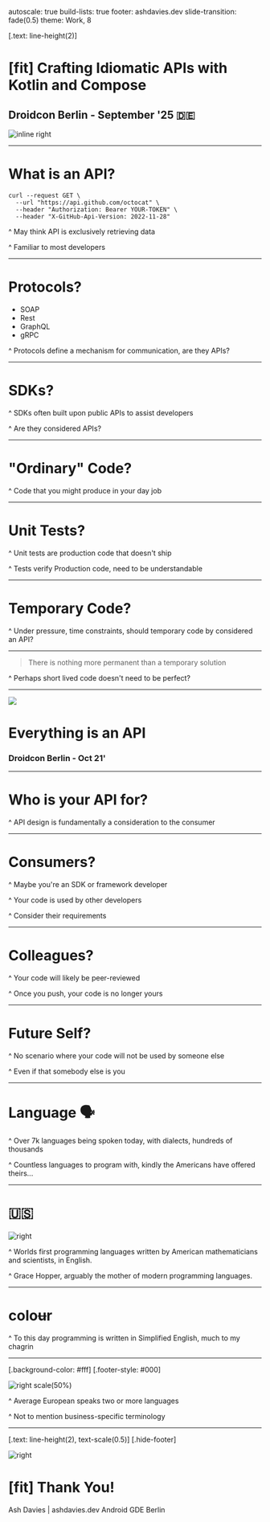 autoscale: true
build-lists: true
footer: ashdavies.dev
slide-transition: fade(0.5)
theme: Work, 8

[.text: line-height(2)]

# [fit] Crafting Idiomatic APIs with Kotlin and Compose

## Droidcon Berlin - September '25 🇩🇪

![inline right](kotti-sticker.webp)

---

# What is an API?

```shell
curl --request GET \
  --url "https://api.github.com/octocat" \
  --header "Authorization: Bearer YOUR-TOKEN" \
  --header "X-GitHub-Api-Version: 2022-11-28"
```

^ May think API is exclusively retrieving data

^ Familiar to most developers

---

# Protocols?

- SOAP
- Rest
- GraphQL
- gRPC

^ Protocols define a mechanism for communication, are they APIs?

---

# SDKs?

^ SDKs often built upon public APIs to assist developers

^ Are they considered APIs?

---

# "Ordinary" Code?

^ Code that you might produce in your day job

---

# Unit Tests?

^ Unit tests are production code that doesn't ship

^ Tests verify Production code, need to be understandable

---

# Temporary Code?

^ Under pressure, time constraints, should temporary code by considered an API?

---

> There is nothing more permanent than a temporary solution

^ Perhaps short lived code doesn't need to be perfect?

---

![](everything-is-an-api.jpeg)

# Everything is an API
### Droidcon Berlin - Oct 21'

---

# Who is your API for?

^ API design is fundamentally a consideration to the consumer

---

# Consumers?

^ Maybe you're an SDK or framework developer

^ Your code is used by other developers

^ Consider their requirements

---

# Colleagues?

^ Your code will likely be peer-reviewed

^ Once you push, your code is no longer yours

---

# Future Self?

^ No scenario where your code will not be used by someone else

^ Even if that somebody else is you

---

# Language 🗣️

^ Over 7k languages being spoken today, with dialects, hundreds of thousands

^ Countless languages to program with, kindly the Americans have offered theirs...

---

# 🇺🇸

![right](grace-hopper.jpg)

^ Worlds first programming languages written by American mathematicians and scientists, in English.

^ Grace Hopper, arguably the mother of modern programming languages.

---

# colo~~u~~r

^ To this day programming is written in Simplified English, much to my chagrin

---

[.background-color: #fff]
[.footer-style: #000]

![right scale(50%)](eu-language-proficiency.png)

^ Average European speaks two or more languages

^ Not to mention business-specific terminology

---

[.text: line-height(2), text-scale(0.5)]
[.hide-footer]

![right](kotti-py-sleepy.jpeg)

# [fit] Thank You!

Ash Davies | ashdavies.dev
Android GDE Berlin
